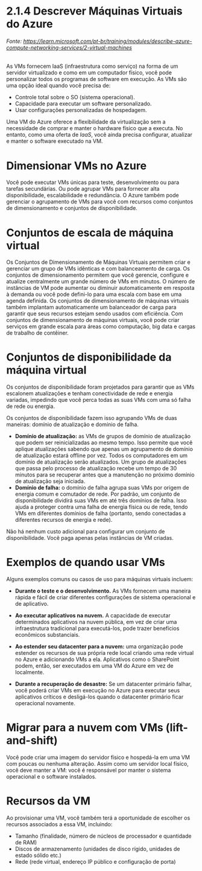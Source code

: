 # 2.1.4 Descrever Máquinas Virtuais do Azure
###### Fonte: https://learn.microsoft.com/pt-br/training/modules/describe-azure-compute-networking-services/2-virtual-machines

As VMs fornecem IaaS (infraestrutura como serviço) na forma de um servidor virtualizado e como em um computador físico, você pode personalizar todos os programas de software em execução. As VMs são uma opção ideal quando você precisa de:

* Controle total sobre o SO (sistema operacional).
* Capacidade para executar um software personalizado.
* Usar configurações personalizadas de hospedagem.

Uma VM do Azure oferece a flexibilidade da virtualização sem a necessidade de comprar e manter o hardware físico que a executa. No entanto, como uma oferta de *IaaS*, você ainda precisa configurar, atualizar e manter o software executado na VM.

# Dimensionar VMs no Azure

Você pode executar VMs únicas para teste, desenvolvimento ou para tarefas secundárias. Ou pode agrupar VMs para fornecer alta disponibilidade, escalabilidade e redundância. O Azure também pode gerenciar o agrupamento de VMs para você com recursos como conjuntos de dimensionamento e conjuntos de disponibilidade.

# Conjuntos de escala de máquina virtual

Os Conjuntos de Dimensionamento de Máquinas Virtuais permitem criar e gerenciar um grupo de VMs idênticas e com balanceamento de carga. Os conjuntos de dimensionamento permitem que você gerencie, configure e atualize centralmente um grande número de VMs em minutos. O número de instâncias de VM pode aumentar ou diminuir automaticamente em resposta à demanda ou você pode defini-lo para uma escala com base em uma agenda definida. Os conjuntos de dimensionamento de máquinas virtuais também implantam automaticamente um balanceador de carga para garantir que seus recursos estejam sendo usados com eficiência. Com conjuntos de dimensionamento de máquinas virtuais, você pode criar serviços em grande escala para áreas como computação, big data e cargas de trabalho de contêiner.

# Conjuntos de disponibilidade da máquina virtual

Os conjuntos de disponibilidade foram projetados para garantir que as VMs escalonem atualizações e tenham conectividade de rede e energia variadas, impedindo que você perca todas as suas VMs com uma só falha de rede ou energia.

Os conjuntos de disponibilidade fazem isso agrupando VMs de duas maneiras: domínio de atualização e domínio de falha.

* **Domínio de atualização:** as VMs de grupos de domínio de atualização que podem ser reinicializadas ao mesmo tempo. Isso permite que você aplique atualizações sabendo que apenas um agrupamento de domínio de atualização estará offline por vez. Todos os computadores em um domínio de atualização serão atualizados. Um grupo de atualizações que passa pelo processo de atualização recebe um tempo de 30 minutos para se recuperar antes que a manutenção no próximo domínio de atualização seja iniciada.
* **Domínio de falha:** o domínio de falha agrupa suas VMs por origem de energia comum e comutador de rede. Por padrão, um conjunto de disponibilidade dividirá suas VMs em até três domínios de falha. Isso ajuda a proteger contra uma falha de energia física ou de rede, tendo VMs em diferentes domínios de falha (portanto, sendo conectadas a diferentes recursos de energia e rede).

Não há nenhum custo adicional para configurar um conjunto de disponibilidade. Você paga apenas pelas instâncias de VM criadas.

# Exemplos de quando usar VMs

Alguns exemplos comuns ou casos de uso para máquinas virtuais incluem:

* **Durante o teste e o desenvolvimento.** As VMs fornecem uma maneira rápida e fácil de criar diferentes configurações de sistema operacional e de aplicativo.

* **Ao executar aplicativos na nuvem.** A capacidade de executar determinados aplicativos na nuvem pública, em vez de criar uma infraestrutura tradicional para executá-los, pode trazer benefícios econômicos substanciais.

* **Ao estender seu datacenter para a nuvem:** uma organização pode estender os recursos de sua própria rede local criando uma rede virtual no Azure e adicionando VMs a ela. Aplicativos como o SharePoint podem, então, ser executados em uma VM do Azure em vez de localmente. 

* **Durante a recuperação de desastre:** Se um datacenter primário falhar, você poderá criar VMs em execução no Azure para executar seus aplicativos críticos e desligá-los quando o datacenter primário ficar operacional novamente.

# Migrar para a nuvem com VMs (lift-and-shift)

Você pode criar uma imagem do servidor físico e hospedá-la em uma VM com poucas ou nenhuma alteração. Assim como um servidor local físico, você deve manter a VM: você é responsável por manter o sistema operacional e o software instalados.

# Recursos da VM

Ao provisionar uma VM, você também terá a oportunidade de escolher os recursos associados a essa VM, incluindo:

* Tamanho (finalidade, número de núcleos de processador e quantidade de RAM)
* Discos de armazenamento (unidades de disco rígido, unidades de estado sólido etc.)
* Rede (rede virtual, endereço IP público e configuração de porta)

